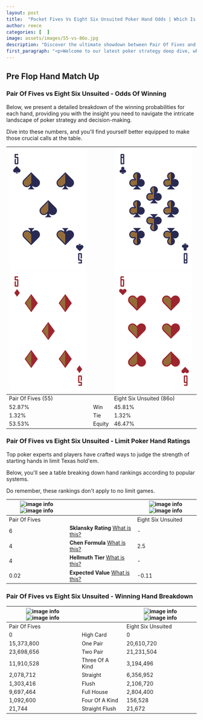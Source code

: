 ```yaml
---
layout: post
title:  "Pocket Fives Vs Eight Six Unsuited Poker Hand Odds | Which Is The Better Hand In Poker? A Complete Guide"
author: reece
categories: [  ]
image: assets/images/55-vs-86o.jpg
description: "Discover the ultimate showdown between Pair Of Fives and Eight Six Unsuited in poker! Uncover the odds, strategies, and scenarios where one hand triumphs over the other. Get ready to up your poker game with this thrilling analysis."
first_paragraph: "<p>Welcome to our latest poker strategy deep dive, where we're pitting two distinct hands against each other in a high-stakes showdown: Pair Of Fives vs Eight Six Unsuited.</p><p>In the dynamic world of poker, every decision counts, and knowing which hand holds the upper hand is key to your success at the table.</p><p>In this article, we'll dissect these two hands, explore the scenarios where one dominates the other, and equip you with the knowledge to make strategic choices that can tip the odds in your favor.</p><p>Get ready to unravel the intriguing dynamics of these poker hands and elevate your game to new heights.</p>"
---
```




[comment]: # (sp0)

## Pre Flop Hand Match Up

<div class="table hand-ratings" markdown="1"> 



### Pair Of Fives vs Eight Six Unsuited - Odds Of Winning

Below, we present a detailed breakdown of the winning probabilities for each hand, providing you with the insight you need to navigate the intricate landscape of poker strategy and decision-making. 

Dive into these numbers, and you'll find yourself better equipped to make those crucial calls at the table.


    
| ![image info](assets/images/hand1/5.png) ![image info](assets/images/hand1/5o.png) |  | ![image info](assets/images/hand2/8.png) ![image info](assets/images/hand2/6o.png) |
| -------- | -------- | -------- |
| Pair Of Fives (55) |  | Eight Six Unsuited (86o) |
| 52.87% | Win | 45.81% |
| 1.32% | Tie | 1.32% |
| 53.53% | Equity | 46.47% |




[comment]: # (sp1)



### Pair Of Fives vs Eight Six Unsuited - Limit Poker Hand Ratings

Top poker experts and players have crafted ways to judge the strength of starting hands in limit Texas hold'em. 

Below, you'll see a table breaking down hand rankings according to popular systems. 

Do remember, these rankings don't apply to no limit games.


    
| ![image info](https://www.riverpairs.com/assets/images/hand1/5.png) ![image info](https://www.riverpairs.com/assets/images/hand1/5o.png) |  | ![image info](https://www.riverpairs.com/assets/images/hand2/8.png) ![image info](https://www.riverpairs.com/assets/images/hand2/6o.png) |
| -------- | -------- | -------- |
| Pair Of Fives |  | Eight Six Unsuited |
| 6 | **Sklansky Rating** [What is this?](/sklansky-rating-explained) | - |
| 4 | **Chen Formula** [What is this?](/chen-formula-explained) | 2.5 |
| 4 | **Hellmuth Tier** [What is this?](/Hellmuth-tier-explained) | - |
| 0.02 | **Expected Value** [What is this?](/expected-value-explained) | -0.11 |




[comment]: # (sp2)



### Pair Of Fives vs Eight Six Unsuited - Winning Hand Breakdown


    
| ![image info](https://www.riverpairs.com/assets/images/hand1/5.png) ![image info](https://www.riverpairs.com/assets/images/hand1/5o.png) |  | ![image info](https://www.riverpairs.com/assets/images/hand2/8.png) ![image info](https://www.riverpairs.com/assets/images/hand2/6o.png) |
| -------- | -------- | -------- |
| Pair Of Fives |  | Eight Six Unsuited |
| 0 | High Card | 0 |
| 15,373,800 | One Pair | 20,610,720 |
| 23,698,656 | Two Pair | 21,231,504 |
| 11,910,528 | Three Of A Kind | 3,194,496 |
| 2,078,712 | Straight | 6,356,952 |
| 1,303,416 | Flush | 2,106,720 |
| 9,697,464 | Full House | 2,804,400 |
| 1,092,600 | Four Of A Kind | 156,528 |
| 21,744 | Straight Flush | 21,672 |




[comment]: # (sp3)



</div>

[comment]: # (sp4)



[comment]: # (sp5)

